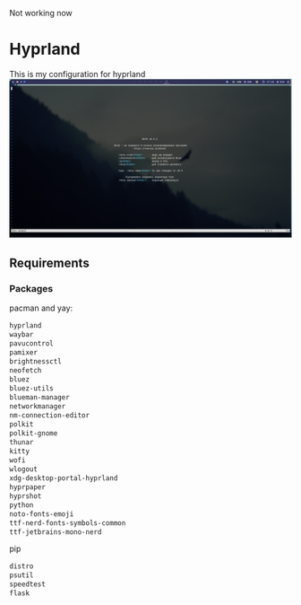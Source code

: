 Not working now

# Hyprland
This is my configuration for hyprland
![Screenshot](https://github.com/fand1l/hyprland/raw/main/screenshot.png)

## Requirements

### Packages

pacman and yay:
```
hyprland
waybar
pavucontrol 
pamixer
brightnessctl
neofetch
bluez
bluez-utils
blueman-manager
networkmanager
nm-connection-editor
polkit
polkit-gnome
thunar
kitty
wofi
wlogout
xdg-desktop-portal-hyprland
hyprpaper
hyprshot
python
noto-fonts-emoji
ttf-nerd-fonts-symbols-common
ttf-jetbrains-mono-nerd
```

pip
```
distro
psutil
speedtest
flask
```
